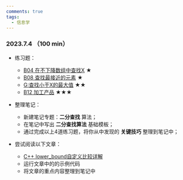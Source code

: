 ```yaml
---
comments: true
tags:
  - 信息学
---
```


### 2023.7.4 （100 min）
* 练习题：
    * [B04	在不下降数组中查找X](http://hihocoder.openjudge.cn/2021summers3/B04/) ★
    * [B08	查找最接近的元素](http://hihocoder.openjudge.cn/2021summers3/B08/) ★
    * [G:查找小于X的最大值](http://hihocoder.openjudge.cn/2023springs3xdafterexam/G/) ★★
    * [B12	加工产品](http://hihocoder.openjudge.cn/2021summers3/B12/) ★★★

* 整理笔记：
    * 新建笔记专题：**二分查找** 算法；
    * 在笔记中写出 **二分查找算法** 基础模板；
    * 通过完成以上4道练习题，将你从中发现的 **关键技巧** 整理到笔记中；

* 尝试阅读以下文章：
    * [C++ lower_bound自定义比较详解](https://zhuanlan.zhihu.com/p/627464912)
    * 运行文章中的的示例代码
    * 将文章的重点内容整理到笔记中


